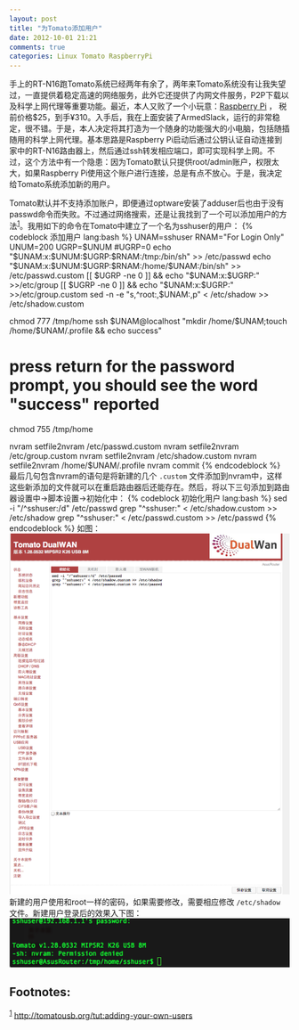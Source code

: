 ```yaml
---
layout: post
title: "为Tomato添加用户"
date: 2012-10-01 21:21
comments: true
categories: Linux Tomato RaspberryPi
---
```


<p>
手上的RT-N16跑Tomato系统已经两年有余了，两年来Tomato系统没有让我失望过，一直提供着稳定高速的网络服务，此外它还提供了内网文件服务，P2P下载以及科学上网代理等重要功能。最近，本人又败了一个小玩意：<a href="http://www.raspberrypi.org">Raspberry Pi</a> ， 税前价格$25，到手¥310。入手后，我在上面安装了ArmedSlack，运行的非常稳定，很不错。于是，本人决定将其打造为一个随身的功能强大的小电脑，包括随插随用的科学上网代理。基本思路是Raspberry Pi启动后通过公钥认证自动连接到家中的RT-N16路由器上，然后通过ssh转发相应端口，即可实现科学上网。不过，这个方法中有一个隐患：因为Tomato默认只提供root/admin账户，权限太大，如果Raspberry Pi使用这个账户进行连接，总是有点不放心。于是，我决定给Tomato系统添加新的用户。
</p>
<p>
Tomato默认并不支持添加账户，即便通过optware安装了adduser后也由于没有passwd命令而失败。不过通过网络搜索，还是让我找到了一个可以添加用户的方法<sup><a class="footref" name="fnr.1" href="#fn.1">1</a></sup>。我用如下的命令在Tomato中建立了一个名为sshuser的用户：
{% codeblock 添加用户 lang:bash %}
UNAM=sshuser
RNAM="For Login Only"
UNUM=200
UGRP=$UNUM
#UGRP=0
echo "$UNAM:x:$UNUM:$UGRP:$RNAM:/tmp:/bin/sh" >> /etc/passwd
echo "$UNAM:x:$UNUM:$UGRP:$RNAM:/home/$UNAM:/bin/sh" >> /etc/passwd.custom
[[ $UGRP -ne 0 ]] && echo "$UNAM:x:$UGRP:" >>/etc/group
[[ $UGRP -ne 0 ]] && echo "$UNAM:x:$UGRP:" >>/etc/group.custom
sed -n -e "s,^root:,$UNAM:,p" < /etc/shadow >> /etc/shadow.custom

chmod 777 /tmp/home
ssh $UNAM@localhost "mkdir /home/$UNAM;touch /home/$UNAM/.profile && echo success"
# press return for the password prompt, you should see the word "success" reported

chmod 755 /tmp/home

nvram setfile2nvram /etc/passwd.custom
nvram setfile2nvram /etc/group.custom
nvram setfile2nvram /etc/shadow.custom
nvram setfile2nvram /home/$UNAM/.profile
nvram commit
{% endcodeblock %}
最后几句包含nvram的语句是将新建的几个 <code>.custom</code> 文件添加到nvram中，这样这些新添加的文件就可以在重启路由器后还能存在。然后，将以下三句添加到路由器设置中-&gt;脚本设置-&gt;初始化中：
{% codeblock 初始化用户 lang:bash %}
sed -i "/^sshuser:/d" /etc/passwd
grep "^sshuser:" < /etc/shadow.custom >> /etc/shadow
grep "^sshuser:" < /etc/passwd.custom >> /etc/passwd
{% endcodeblock %}
如图：
<img src="/./images/blog/./574rHz.png"  alt="./images/blog/./574rHz.png" />
新建的用户使用和root一样的密码，如果需要修改，需要相应修改 <code>/etc/shadow</code> 文件。新建用户登录后的效果入下图：
<img src="/./images/blog/./574dRC.png"  alt="./images/blog/./574dRC.png" />
</p>
<div id="footnotes">
<h2 class="footnotes">Footnotes: </h2>
<div id="text-footnotes">
<p class="footnote"><sup><a class="footnum" name="fn.1" href="#fnr.1">1</a></sup> <a href="http://tomatousb.org/tut:adding-your-own-users">http://tomatousb.org/tut:adding-your-own-users</a>
</p>




</div>
</div>
